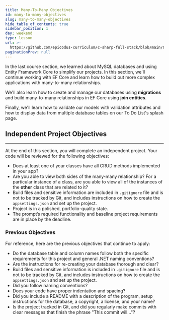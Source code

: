 ```yaml
---
title: Many-To-Many Objectives
id: many-to-many-objectives
slug: many-to-many-objectives
hide_table_of_contents: true
sidebar_position: 1
day: weekend
type: lesson
url: >-
  https://github.com/epicodus-curriculum/c-sharp-full-stack/blob/main/0a_advanced_database_objectives.md
paginationPrev: null
---
```


In the last course section, we learned about MySQL databases and using Entity Framework Core to simplify our projects. In this section, we'll continue working with EF Core and learn how to build out more complex applications with many-to-many relationships.

We'll also learn how to create and manage our databases using **migrations** and build many-to-many relationships in EF Core using **join entities**. 

Finally, we'll learn how to validate our models with validation attributes and how to display data from multiple database tables on our To Do List's splash page.

## Independent Project Objectives
---

At the end of this section, you will complete an independent project. Your code will be reviewed for the following objectives:

* Does at least one of your classes have all CRUD methods implemented in your app?
* Are you able to view both sides of the many-many relationship? For a particular instance of a class, are you able to view all of the instances of the **other** class that are related to it?
* Build files and sensitive information are included in `.gitignore` file and is not to be tracked by Git, and includes instructions on how to create the `appsettings.json` and set up the project.
* Project is in a polished, portfolio-quality state.
* The prompt’s required functionality and baseline project requirements are in place by the deadline.

### Previous Objectives

For reference, here are the previous objectives that continue to apply:

* Do the database table and column names follow both the specific requirements for this project and general .NET naming conventions?
* Are the instructions for re-creating your database thorough and clear?
* Build files and sensitive information is included in `.gitignore` file and is not to be tracked by Git, and includes instructions on how to create the `appsettings.json` and set up the project.
* Did you follow naming conventions?
* Does your code have proper indentation and spacing?
* Did you include a README with a description of the program, setup instructions for the database, a copyright, a license, and your name?
* Is the project tracked in Git, and did you regularly make commits with clear messages that finish the phrase "This commit will…"?